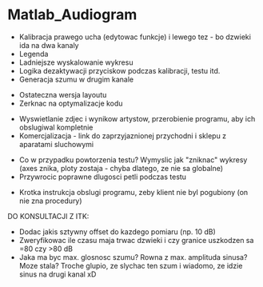 # Matlab_Audiogram

+ Kalibracja prawego ucha (edytowac funkcje) i lewego tez - bo dzwieki ida na dwa kanaly
+ Legenda 
+ Ladniejsze wyskalowanie wykresu
+ Logika dezaktywacji przyciskow podczas kalibracji, testu itd.
+ Generacja szumu w drugim kanale
- Ostateczna wersja layoutu
- Zerknac na optymalizacje kodu
+ Wyswietlanie zdjec i wynikow artystow, przerobienie programu, aby ich obslugiwal kompletnie
+ Komercjalizacja - link do zaprzyjaznionej przychodni i sklepu z aparatami sluchowymi
- Co w przypadku powtorzenia testu? Wymyslic jak "zniknac" wykresy (axes znika, ploty zostaja - chyba dlatego, ze nie sa globalne)
- Przywrocic poprawne dlugosci petli podczas testu
+ Krotka instrukcja obslugi programu, zeby klient nie byl pogubiony (on nie zna procedury)

DO KONSULTACJI Z ITK:
- Dodac jakis sztywny offset do kazdego pomiaru (np. 10 dB)
- Zweryfikowac ile czasu maja trwac dzwieki i czy granice uszkodzen sa =80 czy >80 dB
- Jaka ma byc max. glosnosc szumu? Rowna z max. amplituda sinusa? Moze stala?
     Troche glupio, ze slychac ten szum i wiadomo, ze idzie sinus na drugi kanal xD